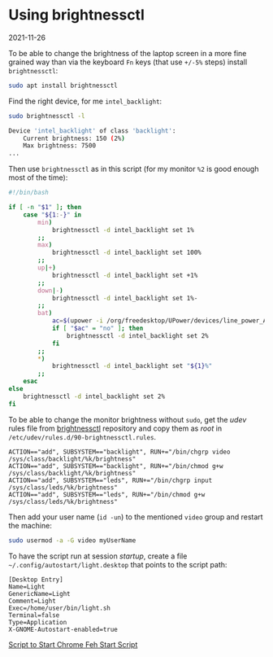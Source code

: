 # Using brightnessctl

2021-11-26

<!--- tags: linux -->

To be able to change the brightness of the laptop screen in a more fine grained way than via the keyboard `Fn` keys (that use `+/-5%` steps) install `brightnessctl`:

```bash
sudo apt install brightnessctl
```

Find the right device, for me `intel_backlight`:

```bash
sudo brightnessctl -l

Device 'intel_backlight' of class 'backlight':
	Current brightness: 150 (2%)
	Max brightness: 7500
...
```

Then use `brightnessctl` as in this script (for my monitor `%2` is good enough most of the time):

```bash
#!/bin/bash

if [ -n "$1" ]; then
    case "${1:-}" in
        min)
            brightnessctl -d intel_backlight set 1%
        ;;
        max)
            brightnessctl -d intel_backlight set 100%
        ;;
        up|+)
            brightnessctl -d intel_backlight set +1%
        ;;
        down|-)
            brightnessctl -d intel_backlight set 1%-
        ;;
        bat)
            ac=$(upower -i /org/freedesktop/UPower/devices/line_power_AC | grep --color=never online | tr -s ' ' | cut -d ' ' -f 3)
            if [ "$ac" = "no" ]; then
                brightnessctl -d intel_backlight set 2%
            fi
        ;;
        *)
            brightnessctl -d intel_backlight set "${1}%"
        ;;
    esac
else
    brightnessctl -d intel_backlight set 2%
fi
``` 

To be able to change the monitor brightness without `sudo`, get the *udev* rules file from [brightnessctl](https://github.com/Hummer12007/brightnessctl/blob/master/90-brightnessctl.rules) repository and copy them as *root* in `/etc/udev/rules.d/90-brightnessctl.rules`.

```udev
ACTION=="add", SUBSYSTEM=="backlight", RUN+="/bin/chgrp video /sys/class/backlight/%k/brightness"
ACTION=="add", SUBSYSTEM=="backlight", RUN+="/bin/chmod g+w /sys/class/backlight/%k/brightness"
ACTION=="add", SUBSYSTEM=="leds", RUN+="/bin/chgrp input /sys/class/leds/%k/brightness"
ACTION=="add", SUBSYSTEM=="leds", RUN+="/bin/chmod g+w /sys/class/leds/%k/brightness"
```

Then add your user name (`id -un`) to the mentioned `video` group and restart the machine:

```bash
sudo usermod -a -G video myUserName
```

To have the script run at session *startup*, create a file `~/.config/autostart/light.desktop` that points to the script path:

```
[Desktop Entry]
Name=Light
GenericName=Light
Comment=Light
Exec=/home/user/bin/light.sh
Terminal=false
Type=Application
X-GNOME-Autostart-enabled=true
```

<ins class='nfooter'><a rel='prev' id='fprev' href='#blog/2021/2021-12-19-Script-to-Start-Chrome.md'>Script to Start Chrome</a> <a rel='next' id='fnext' href='#blog/2021/2021-11-25-Feh-Start-Script.md'>Feh Start Script</a></ins>
